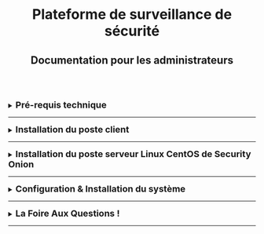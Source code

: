 <div align="center"><h1>Plateforme de surveillance de sécurité</h1></div>
<div align="center"><h2>Documentation pour les administrateurs</h2></div>
<br> 
<br>
<br>

<details>
<summary><strong><font size="+1">Pré-requis technique</font></strong></summary>

### Généralités
Disposer de :
  * Une machine serveur sous un OS Linux serveur CentOS où se trouvera Security Onion.
  * Machine clientes sous n'importe quel OS, que ce soit sous Ubuntu ou sous Windows.

### Security Onion
Cliquez [ici](https://docs.securityonion.net/en/2.4/hardware.html), pour voir les spécificités requises pour une machine Security Onion. <br>
Cette documentation indiquera :
  * Configuration matérielle requise
  * Architecture du processeur
  * Spécificité minimum pour la RAM, la DATA, le nombre de cœur de CPU, ...
  * Et bien d'autres informations supplémentaires.

</details>
<HR> 

<details>
<summary><strong><font size="+1">Installation du poste client</font></strong></summary>
<br>

Ci-dessous, vous verrez les différentes configuration sous Ubuntu puis sous Windows.
<br>
<img src="https://raw.githubusercontent.com/WildCodeSchool/TSSR-BDX-0924-P1-G3/refs/heads/main/Images/1175077.webp" width="10%"/>

  * Nom : **CLILIN01**
  * Compte utilisateur : **wilder**
  * Mot de passe : **Azerty1***
  * Adresse IP fixe : **172.16.10.20/24**
<br>
<img src="https://github.com/WildCodeSchool/TSSR-BDX-0924-P1-G3/blob/main/Images/Windows_10_Logo.svg.png" width="20%"/>

  * Nom : **CLIWIN01**
  * Compte utilisateur : **wilder**
  * Mot de passe : **Azerty1***
  * Adresse IP fixe : **172.16.10.21/24**


</details>
<HR>

<details>
<summary><strong><font size="+1">Installation du poste serveur Linux CentOS de Security Onion</font></strong></summary>

### Security Onion
[Security Onion](https://securityonionsolutions.com/) est un outil pour détecter, surveiller et réagir immédiatement aux incidents de sécurité sur votre réseau.

Voici le [lien installation](https://docs.securityonion.net/en/2.4/installation.html) & ci-dessous, vous trouverez les différentes étapes d'installations du logiciel qui a son propre OS : Linux Serveur CentOS.
<div align="center"><img src="https://raw.githubusercontent.com/WildCodeSchool/TSSR-BDX-0924-P1-G3/refs/heads/main/Images/01_grub.webp" width="50%"/></div>
<br>

1. Téléchargez et vérifiez l'image ISO avec son image [ISO](https://docs.securityonion.net/en/2.4/download.html#download).
2. Démarrez l'ISO sur une machine qui répond aux spécifications matérielles minimales.
3. Une fois la machine lancée, suivre les étapes d'installation du logiciel qui est directif.
4. Vous pourriez avoir à retirer l'image ISO ou à ajuster les paramètres de démarrage de votre machine pour pouvoir démarrer avec le nouvel OS que vous avez installé.
5. Après cela, il suffit de se connecter avec le nom d'utilisateur et le mot de passe prédéfinis dans le cadre du processus d'installation.
6. L'installation de Security Onion démarre automatiquement.  
   Dans le cas où vous seriez amené à quitter l'installation, il vous suffit juste de vous déconnecter de votre compte, de vous reconnecter et l'installation démarrera d'elle-même.
   Si cela ne fonctionne pas, vous pouvez l'exécuter manuellement comme suit dans un terminal de commande :
   > sudo SecurityOnion/setup/so-setup iso

</details>

<HR>

<details>
<summary><strong><font size="+1">Configuration & Installation du système</font></strong></summary>

### Configuration
Dans un premier temps, il faudra configurer la partie réseau de votre machine serveur. Une fois, cela fait, vous pourrez configurer votre machine comme expliquez en suivant.  
Security Onion est conçu pour de nombreux cas d'utilisation différente.<br>
<div align="center"><img src="https://github.com/WildCodeSchool/TSSR-BDX-0924-P1-G3/blob/main/Images/grafik-18.png" width="50%"/></div>
<br>

Voici le [lien de configuration](https://docs.securityonion.net/en/2.4/configuration.html#configuration) et ci-dessous vous trouverez quelques exemples de configuration :
  * Import
    > L'une des façons les plus simples de démarrer avec Security Onion consiste à l'utiliser pour analyser de manière médico-légale les fichiers *pcap* et les fichiers journaux.
    > Sélectionnez simplement l'**IMPORT** option, suivez les instructions, puis importez les fichiers pcap ou les journaux d'événements à l'aide de la page **Grid**. <br>
<div align="center"><h3>PCAP</h3></div>
<div align="center"><img src="https://github.com/WildCodeSchool/TSSR-BDX-0924-P1-G3/blob/main/Images/62_pcap.png" width="75%"/></div>
<div align="center"><h3>GRID</h3></div>
<div align="center"><img src="https://github.com/WildCodeSchool/TSSR-BDX-0924-P1-G3/blob/main/Images/75_grid.png" width="75%"/></div>
    
  * Evaluation
    > Le mode *Evaluation* est idéal pour les salles de classe ou les petits laboratoires. Le mode d'évaluation n'est **pas** conçu pour une utilisation en production. Choisissez l'option **EVAL**, suivez les instructions puis passez au chapitre **Installation**.
    
  * Production Server - Standalone
    > Le mode *Standalone* est similaire au mode *Evaluation* dans la mesure où il nécessite qu'une seule boîte, mais le mode *Standalone* est plus adapté à une utilisation en production. Choisissez l'option **STANDALONE**, suivez les instructions puis passez au chapitre **Installation**.
<br>

### Installation
Suivant la configuration choisie, il faut maintenant poursuivre sur l'installation.
1. Ajuster les règles de pare-feu
2. Vérifier que tous les services sont fonctionnels grâce à la page **Grid**  
3. Il est possible de configurer une connexion SSH si l'utilisateur ne souhaite pas utiliser la console de Security Onion.
4. Allez dans *Administration* puis dans *Configuration* pour voir certaines options que vous souhaiteriez peut-être configurer.
<div align="center"><img src="https://github.com/WildCodeSchool/TSSR-BDX-0924-P1-G3/blob/main/Images/87_config.png" width="75%"/></div>

5. Toujours sur la page *Administration*, vous pouvez configurer votre serveur NTP si vous en avez un.
6. Les analystes peuvent se connecter au système avec leur console dédié de **Security Onion Desktop**.
7. Tout système IDS/NSM doit être réglé en fonction du réseau qu'il surveille. Cela permettra une meilleur *Détections d'intrusion*.
<br>

Voilà votre système configuré et installé. Vous pouvez dès maintenant aller sur les pages **Dashboards** & **Alerts** pour visualiser la sécurité de votre réseau !
<div align="center"><h3>Dashboard</h3></div>
<div align="center"><img src="https://github.com/WildCodeSchool/TSSR-BDX-0924-P1-G3/blob/main/Images/53_dashboards.png" width="75%"/></div>
<div align="center"><h3>Alerts</h3></div>
<div align="center"><img src="https://github.com/WildCodeSchool/TSSR-BDX-0924-P1-G3/blob/main/Images/50_alerts.png" width="75%"/></div>

<br>
</details>
<HR>

<details>
<summary><strong><font size="+1">La Foire Aux Questions !</font></strong></summary>
<br>

***Questions : Qu'est-ce qu'un PCAP ?***<br>
*Réponse*<br>
Un PCAP (*paquet de capture*) est une interface de programmation permettant de capturer les paquets transitant sur le réseau. Les versions récentes permettent également de transmettre des paquets sur la couche de liaison.<br>
<br>
***Questions : Qu'est-ce qu'un fichier de journaux ?***<br>
*Réponse*<br>
Les fichiers de journaux sont des fichiers générés par des logiciels et contenants des informations sur les opérations, les activités et les modèles d'utilisation d'une application, d'un serveur ou d'un système informatique.<br>
<br>
***Questions : Qu'est-ce qu'un serveur NTP ?***<br>
*Réponse*<br>
NTP signifie : **N**etwork **T**ime **P**rotocol, parfois appelé protocole de synchronisation de réseau. C'est un protocole qui permet de synchroniser, via un réseau informatique, l'horloge locale d'ordinateurs sur une référence d'heure.<br>
<br>
***Questions : Qu'est-ce qu'un système IDS/NSM ?***<br>
*Réponse*<br>
IDS signifie : **I**ntrusion **D**etection **S**ystem, également appelé système de détection intrusion, il est chargé d'identifier les attaques et les techniques et est souvent déployé hors bande en mode écoute seule afin qu'il puisse analyser tout le trafic et générer des événements d'intrusion à partir du trafic suspect ou malveillant. <br>
NSM signifie : **N**etwork **S**ecurity **M**onitoring, également appelé gestion des systèmes en réseau est la gestion combinée des fonctions informatiques et des réseaux au sein d'une organisation.

Pour plus de réponses à vos questions, voici le [FAQ](https://docs.securityonion.net/en/2.4/faq.html#) officiel de Security Onion.<br>

</details>
<HR>
